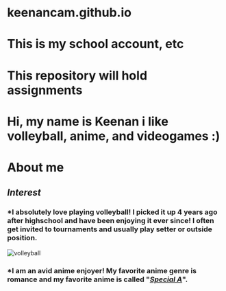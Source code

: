 # keenancam.github.io
# This is my school account, etc
# This repository will hold assignments 
# Hi, my name is Keenan i like volleyball, anime, and videogames :)
# About me
## **_Interest_**
### *I absolutely love playing volleyball! I picked it up 4 years ago after highschool and have been enjoying it ever since! I often get invited to tournaments and usually play setter or outside position.
![volleyball](https://www.google.com/imgres?q=haikyuu&imgurl=https%3A%2F%2Fstatic1.srcdn.com%2Fwordpress%2Fwp-content%2Fuploads%2F2024%2F06%2Fhaikyuu-the-dumpster-battle-review.jpg&imgrefurl=https%3A%2F%2Fscreenrant.com%2Fhaikyu-anime-volleyball-inspiration-pursuit-dream%2F&docid=XwEktj2NucL--M&tbnid=6V2CEHhDYk5wQM&vet=12ahUKEwi79L6c_4yLAxX1EFkFHZs1AFMQM3oECGQQAA..i&w=1400&h=700&hcb=2&ved=2ahUKEwi79L6c_4yLAxX1EFkFHZs1AFMQM3oECGQQAA)
### *I am an avid anime enjoyer! My favorite anime genre is romance and my favorite anime is called "**_[Special A]_**".
[Special A]: https://www.animenewsnetwork.com/encyclopedia/anime.php?id=8769
